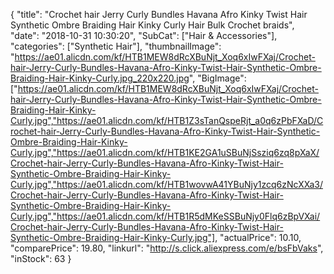 {
	"title": "Crochet hair Jerry Curly Bundles Havana Afro Kinky Twist Hair Synthetic Ombre Braiding Hair Kinky Curly Hair Bulk Crochet braids",
	"date": "2018-10-31 10:30:20",
	"SubCat": ["Hair & Accessories"],
	"categories": ["Synthetic Hair"],
	"thumbnailImage": "https://ae01.alicdn.com/kf/HTB1MEW8dRcXBuNjt_Xoq6xIwFXaj/Crochet-hair-Jerry-Curly-Bundles-Havana-Afro-Kinky-Twist-Hair-Synthetic-Ombre-Braiding-Hair-Kinky-Curly.jpg_220x220.jpg",
	"BigImage": ["https://ae01.alicdn.com/kf/HTB1MEW8dRcXBuNjt_Xoq6xIwFXaj/Crochet-hair-Jerry-Curly-Bundles-Havana-Afro-Kinky-Twist-Hair-Synthetic-Ombre-Braiding-Hair-Kinky-Curly.jpg","https://ae01.alicdn.com/kf/HTB1Z3sTanQspeRjt_a0q6zPbFXaD/Crochet-hair-Jerry-Curly-Bundles-Havana-Afro-Kinky-Twist-Hair-Synthetic-Ombre-Braiding-Hair-Kinky-Curly.jpg","https://ae01.alicdn.com/kf/HTB1KE2GA1uSBuNjSsziq6zq8pXaX/Crochet-hair-Jerry-Curly-Bundles-Havana-Afro-Kinky-Twist-Hair-Synthetic-Ombre-Braiding-Hair-Kinky-Curly.jpg","https://ae01.alicdn.com/kf/HTB1wovwA41YBuNjy1zcq6zNcXXa3/Crochet-hair-Jerry-Curly-Bundles-Havana-Afro-Kinky-Twist-Hair-Synthetic-Ombre-Braiding-Hair-Kinky-Curly.jpg","https://ae01.alicdn.com/kf/HTB1R5dMKeSSBuNjy0Flq6zBpVXai/Crochet-hair-Jerry-Curly-Bundles-Havana-Afro-Kinky-Twist-Hair-Synthetic-Ombre-Braiding-Hair-Kinky-Curly.jpg"],
	"actualPrice": 10.10,
	"comparePrice": 19.80,
	"linkurl": "http://s.click.aliexpress.com/e/bsFbVaks",
	"inStock": 63
}
